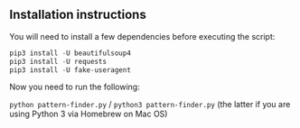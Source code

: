 Installation instructions
-------------------------

You will need to install a few dependencies before executing the script:

```python
pip3 install -U beautifulsoup4
pip3 install -U requests
pip3 install -U fake-useragent
```
Now you need to run the following:

`python pattern-finder.py` / `python3 pattern-finder.py` (the latter if you are using Python 3 via Homebrew on Mac OS)